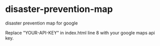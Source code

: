 # disaster-prevention-map
disaster prevention map for google

Replace "YOUR-API-KEY" in index.html line 8 with your google maps api key.
